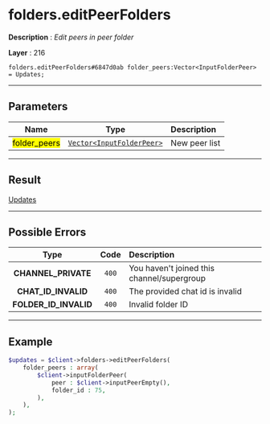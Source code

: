 # folders.editPeerFolders

**Description** : *Edit peers in peer folder*

**Layer** : 216

```tl
folders.editPeerFolders#6847d0ab folder_peers:Vector<InputFolderPeer> = Updates;
```

---

## Parameters

| Name | Type | Description |
| :---: | :---: | :--- |
| <mark>folder_peers</mark> | [`Vector<InputFolderPeer>`](type/InputFolderPeer) | New peer list |

---

## Result

[Updates](type/Updates)

---

## Possible Errors

| Type | Code | Description |
| :---: | :---: | :--- |
| **CHANNEL_PRIVATE** | `400` | You haven't joined this channel/supergroup |
| **CHAT_ID_INVALID** | `400` | The provided chat id is invalid |
| **FOLDER_ID_INVALID** | `400` | Invalid folder ID |

---

## Example

```php
$updates = $client->folders->editPeerFolders(
	folder_peers : array(
		$client->inputFolderPeer(
			peer : $client->inputPeerEmpty(),
			folder_id : 75,
		),
	),
);
```